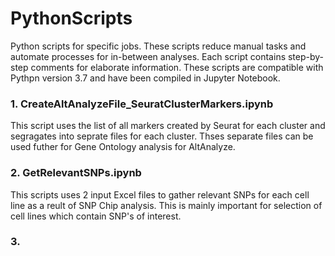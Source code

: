 # PythonScripts
Python scripts for specific jobs. These scripts reduce manual tasks and automate processes for in-between analyses. Each script contains step-by-step comments for elaborate information. These scripts are compatible with Pythpn version 3.7 and have been compiled in Jupyter Notebook. 

### 1. CreateAltAnalyzeFile_SeuratClusterMarkers.ipynb
This script uses the list of all markers created by Seurat for each cluster and segragates into seprate files for each cluster. Thses separate files can be used futher for Gene Ontology analysis for AltAnalyze.

### 2. GetRelevantSNPs.ipynb
This scripts uses 2 input Excel files to gather relevant SNPs for each cell line as a reult of SNP Chip analysis. This is mainly important for selection of cell lines which contain SNP's of interest.

### 3. 
